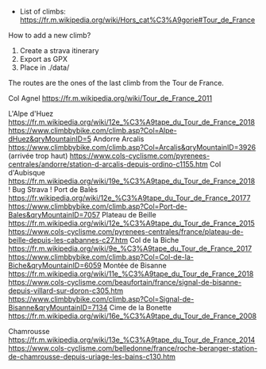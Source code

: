 - List of climbs: https://fr.m.wikipedia.org/wiki/Hors_cat%C3%A9gorie#Tour_de_France

How to add a new climb?
  1. Create a strava itinerary
  2. Export as GPX
  3. Place in ./data/ 

  
 
The routes are the ones of the last climb from the Tour de France.


Col Agnel		https://fr.m.wikipedia.org/wiki/Tour_de_France_2011

L'Alpe d'Huez	
	https://fr.m.wikipedia.org/wiki/12e_%C3%A9tape_du_Tour_de_France_2018
	https://www.climbbybike.com/climb.asp?Col=Alpe-dHuez&qryMountainID=5
Andorre Arcalis
	https://www.climbbybike.com/climb.asp?Col=Arcalis&qryMountainID=3926 (arrivée trop haut)
	https://www.cols-cyclisme.com/pyrenees-centrales/andorre/station-d-arcalis-depuis-ordino-c1155.htm
Col d'Aubisque
	https://fr.m.wikipedia.org/wiki/19e_%C3%A9tape_du_Tour_de_France_2018
	! Bug Strava ! 
Port de Balès
	https://fr.wikipedia.org/wiki/12e_%C3%A9tape_du_Tour_de_France_20177
	https://www.climbbybike.com/climb.asp?Col=Port-de-Bales&qryMountainID=7057
Plateau de Beille
	https://fr.m.wikipedia.org/wiki/12e_%C3%A9tape_du_Tour_de_France_2015
	https://www.cols-cyclisme.com/pyrenees-centrales/france/plateau-de-beille-depuis-les-cabannes-c27.htm
Col de la Biche
	https://fr.m.wikipedia.org/wiki/9e_%C3%A9tape_du_Tour_de_France_2017
	https://www.climbbybike.com/climb.asp?Col=Col-de-la-Biche&qryMountainID=6059
Montée de Bisanne
	https://fr.m.wikipedia.org/wiki/11e_%C3%A9tape_du_Tour_de_France_2018
	https://www.cols-cyclisme.com/beaufortain/france/signal-de-bisanne-depuis-villard-sur-doron-c305.htm
	https://www.climbbybike.com/climb.asp?Col=Signal-de-Bisanne&qryMountainID=7134
Cime de la Bonette
	https://fr.m.wikipedia.org/wiki/16e_%C3%A9tape_du_Tour_de_France_2008
	
Chamrousse
	https://fr.m.wikipedia.org/wiki/13e_%C3%A9tape_du_Tour_de_France_2014
	https://www.cols-cyclisme.com/belledonne/france/roche-beranger-station-de-chamrousse-depuis-uriage-les-bains-c130.htm